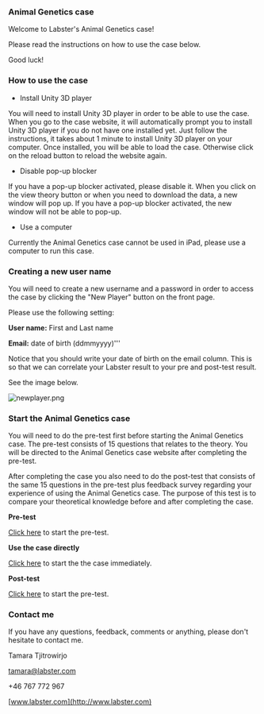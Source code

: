 ### Animal Genetics case

Welcome to Labster's Animal Genetics case!

Please read the instructions on how to use the case below.

Good luck!

### How to use the case

-   Install Unity 3D player

You will need to install Unity 3D player in order to be able to use the
case. When you go to the case website, it will automatically prompt you
to install Unity 3D player if you do not have one installed yet. Just
follow the instructions, it takes about 1 minute to install Unity 3D
player on your computer. Once installed, you will be able to load the
case. Otherwise click on the reload button to reload the website again.

-   Disable pop-up blocker

If you have a pop-up blocker activated, please disable it. When you
click on the view theory button or when you need to download the data, a
new window will pop up. If you have a pop-up blocker activated, the new
window will not be able to pop-up.

-   Use a computer

Currently the Animal Genetics case cannot be used in iPad, please use a
computer to run this case.

### Creating a new user name

You will need to create a new username and a password in order to access
the case by clicking the "New Player" button on the front page.

Please use the following setting:

**User name:** First and Last name

**Email:** date of birth (ddmmyyyy)'''

Notice that you should write your date of birth on the email column.
This is so that we can correlate your Labster result to your pre and
post-test result.

See the image below.

![]( newplayer.png " newplayer.png")

### Start the Animal Genetics case

You will need to do the pre-test first before starting the Animal
Genetics case. The pre-test consists of 15 questions that relates to the
theory. You will be directed to the Animal Genetics case website after
completing the pre-test.

After completing the case you also need to do the post-test that
consists of the same 15 questions in the pre-test plus feedback survey
regarding your experience of using the Animal Genetics case. The purpose
of this test is to compare your theoretical knowledge before and after
completing the case.

**Pre-test**

[Click here](https://www.surveymonkey.com/s/AnimalGenetics_pretest) to
start the pre-test.

**Use the case directly**

[Click here](http://www.labster.com/animalgenetics) to start the the
case immediately.

**Post-test**

[Click here](https://www.surveymonkey.com/s/AnimalGenetics_posttest) to
start the pre-test.

### Contact me

If you have any questions, feedback, comments or anything, please don't
hesitate to contact me.

Tamara Tjitrowirjo

tamara@labster.com

+46 767 772 967

[www.labster.com](http://www.labster.com)

